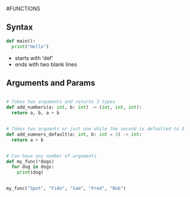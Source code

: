 #FUNCTIONS

Syntax
------
```python
def main():
  print("Hello")


```
+ starts with 'def'
+ ends with two blank lines


Arguments and Params
--------------------
```python

# Takes two arguments and returns 3 types
def add_numbers(a: int, b: int) -> (int, int, int):
  return a, b, a + b


# Takes two argumnts or just one while the second is defaulted to 3
def add_numners_default(a: int, b: int = 3) -> int:
  return a + b


# Can have any number of arguments
def my_func(*dogs)
  for dog in dogs:
    print(dog)


my_func("Spot", "Fido", "Sam", "Fred", "Bob")

```

